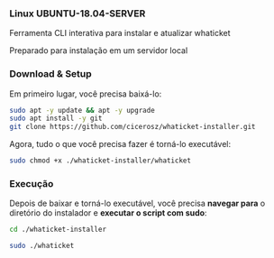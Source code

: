 ### Linux UBUNTU-18.04-SERVER

Ferramenta CLI interativa para instalar e atualizar whaticket

Preparado para instalação em um servidor local 

### Download & Setup

Em primeiro lugar, você precisa baixá-lo:


```bash
sudo apt -y update && apt -y upgrade
sudo apt install -y git
git clone https://github.com/cicerosz/whaticket-installer.git
```

Agora, tudo o que você precisa fazer é torná-lo executável:

```bash
sudo chmod +x ./whaticket-installer/whaticket
```

### Execução

Depois de baixar e torná-lo executável, você precisa **navegar para** o diretório do instalador e **executar o script com sudo**:

```bash
cd ./whaticket-installer
```

```bash
sudo ./whaticket
```

